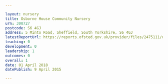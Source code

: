 ```yaml
---

layout: nursery
title: Osborne House Community Nursery
urn: 300727
postcode: S6 4GJ
address: 5 Minto Road, Sheffield, South Yorkshire, S6 4GJ
latestReportUrl: https://reports.ofsted.gov.uk/provider/files/2475111/urn/300727.pdf
teaching: 0
development: 0
leadership: 1
outcomes: 0
overall: 1
date: 01 April 2018 
datePublish: 9 April 2015

---
```

